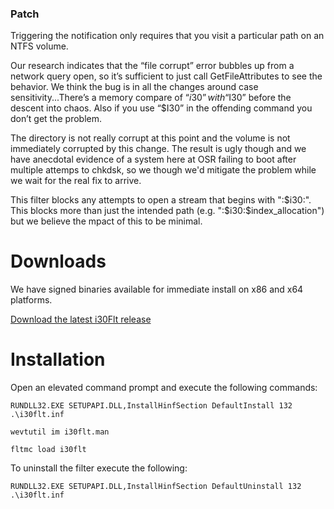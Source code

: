 ### Patch

Triggering the notification only requires that you visit a particular path on an NTFS volume.

Our research indicates that the “file corrupt” error bubbles up from a network query open, so it’s sufficient to just call GetFileAttributes to see the behavior. 
We think the bug is in all the changes around case sensitivity...There’s a memory compare of “$i30” with “$I30” before the descent into chaos. Also if you use “$I30” 
in the offending command you don’t get the problem.

The directory is not really corrupt at this point and the volume is not immediately corrupted by this change. The result is ugly though and we have anecdotal evidence of a system here at OSR failing to boot after multiple attemps to chkdsk, so we though we'd mitigate the problem while we wait for the real fix to arrive.

This filter blocks any attempts to open a stream that begins with ":$i30:". This blocks more than just the intended path (e.g. ":$i30:$index_allocation") but we believe 
the mpact of this to be minimal.

# Downloads #

We have signed binaries available for immediate install on x86 and x64 platforms.

[Download the latest i30Flt release](https://github.com/OSRDrivers/i30Flt/releases/latest)

# Installation #
Open an elevated command prompt and execute the following commands:

	RUNDLL32.EXE SETUPAPI.DLL,InstallHinfSection DefaultInstall 132 .\i30flt.inf

	wevtutil im i30flt.man

	fltmc load i30flt

To uninstall the filter execute the following:

	RUNDLL32.EXE SETUPAPI.DLL,InstallHinfSection DefaultUninstall 132 .\i30flt.inf
